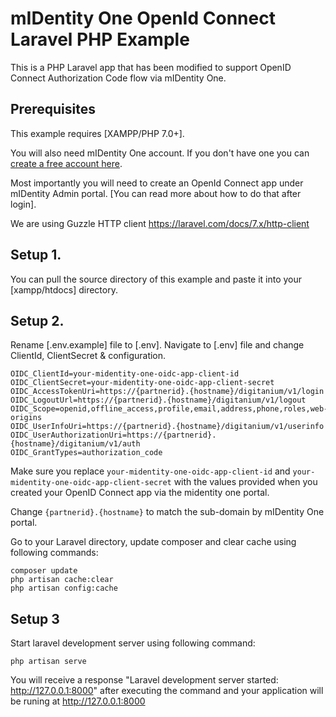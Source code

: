 # mIDentity One OpenId Connect Laravel PHP Example
This is a PHP Laravel app that has been modified to support OpenID Connect Authorization Code flow via mIDentity One.

## Prerequisites
This example requires [XAMPP/PHP 7.0+].

You will also need mIDentity One account. If you don't have one you can [create a free account here](https://midentity.one/selfenrollment).

Most importantly you will need to create an OpenId Connect app under mIDentity Admin portal. [You can read more about how to do that after login].

We are using Guzzle HTTP client <a href="https://laravel.com/docs/7.x/http-client">https://laravel.com/docs/7.x/http-client</a>

## Setup 1.
You can pull the source directory of this example and paste it into your [xampp/htdocs] directory.

## Setup 2.
Rename [.env.example] file to [.env]. Navigate to [.env] file and change ClientId, ClientSecret &amp; configuration.

```
OIDC_ClientId=your-midentity-one-oidc-app-client-id
OIDC_ClientSecret=your-midentity-one-oidc-app-client-secret
OIDC_AccessTokenUri=https://{partnerid}.{hostname}/digitanium/v1/login
OIDC_LogoutUrl=https://{partnerid}.{hostname}/digitanium/v1/logout
OIDC_Scope=openid,offline_access,profile,email,address,phone,roles,web-origins
OIDC_UserInfoUri=https://{partnerid}.{hostname}/digitanium/v1/userinfo
OIDC_UserAuthorizationUri=https://{partnerid}.{hostname}/digitanium/v1/auth
OIDC_GrantTypes=authorization_code
```
Make sure you replace `your-midentity-one-oidc-app-client-id` and `your-midentity-one-oidc-app-client-secret` with the values provided when you created your OpenID Connect app via the midentity one portal.

Change `{partnerid}.{hostname}` to match the sub-domain by mIDentity One portal.

Go to your Laravel directory, update composer and clear cache using following commands:
```
composer update
php artisan cache:clear
php artisan config:cache
```

## Setup 3
Start laravel development server using following command:
```
php artisan serve
```
You will receive a response "Laravel development server started: http://127.0.0.1:8000" after executing the command and your application will be runing at http://127.0.0.1:8000


